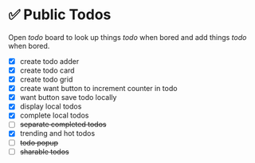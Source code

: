 # ✅ Public Todos
Open _todo_ board to look up things _todo_ when bored and add things _todo_ when bored.

- [x] create todo adder
- [x] create todo card
- [x] create todo grid
- [x] create want button to increment counter in todo
- [x] want button save todo locally
- [x] display local todos
- [x] complete local todos
- [ ] ~~separate completed todos~~
- [x] trending and hot todos
- [ ] ~~todo popup~~
- [ ] ~~sharable todos~~